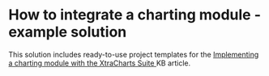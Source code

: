 # How to integrate a charting module - example solution


<p>This solution includes ready-to-use project templates for the <a href="https://www.devexpress.com/Support/Center/p/KA18738">Implementing a charting module with the XtraCharts Suite</a><u> </u>KB article.</p>

<br/>


